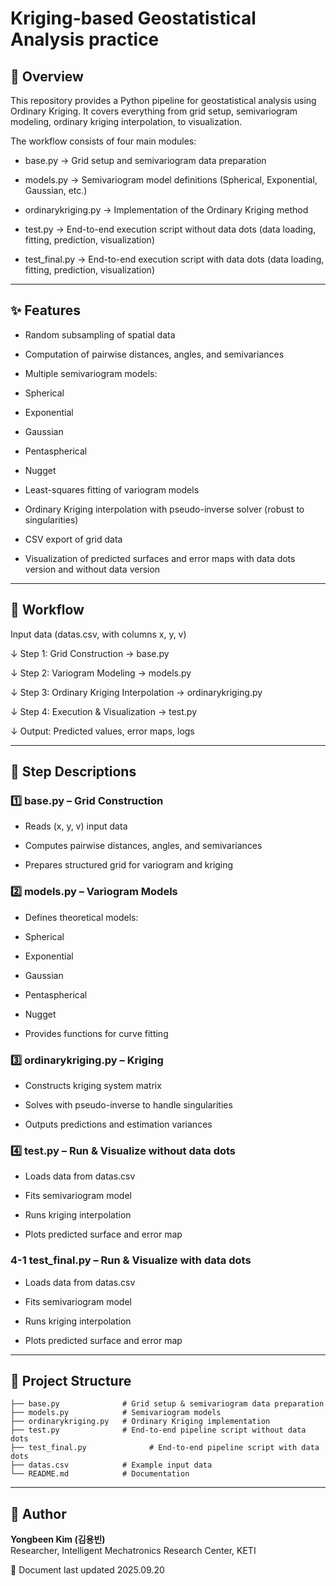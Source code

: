 # Kriging-based Geostatistical Analysis practice


## 📌 Overview
This repository provides a Python pipeline for geostatistical analysis using Ordinary Kriging.
It covers everything from grid setup, semivariogram modeling, ordinary kriging interpolation, to visualization.

The workflow consists of four main modules:

- base.py → Grid setup and semivariogram data preparation

- models.py → Semivariogram model definitions (Spherical, Exponential, Gaussian, etc.)

- ordinarykriging.py → Implementation of the Ordinary Kriging method

- test.py → End-to-end execution script without data dots (data loading, fitting, prediction, visualization)

- test_final.py → End-to-end execution script with data dots (data loading, fitting, prediction, visualization)

---

## ✨ Features

- Random subsampling of spatial data

- Computation of pairwise distances, angles, and semivariances

- Multiple semivariogram models:

- Spherical

- Exponential

- Gaussian

- Pentaspherical

- Nugget

- Least-squares fitting of variogram models

- Ordinary Kriging interpolation with pseudo-inverse solver (robust to singularities)

- CSV export of grid data

- Visualization of predicted surfaces and error maps with data dots version and without data version

---

## 🔄 Workflow

Input data (datas.csv, with columns x, y, v)


↓ Step 1: Grid Construction → base.py


↓ Step 2: Variogram Modeling → models.py


↓ Step 3: Ordinary Kriging Interpolation → ordinarykriging.py


↓ Step 4: Execution & Visualization → test.py


↓ Output: Predicted values, error maps, logs


---

## 📝 Step Descriptions

### 1️⃣ base.py – Grid Construction

- Reads (x, y, v) input data

- Computes pairwise distances, angles, and semivariances

- Prepares structured grid for variogram and kriging

### 2️⃣ models.py – Variogram Models

- Defines theoretical models:

- Spherical

- Exponential

- Gaussian

- Pentaspherical

- Nugget

- Provides functions for curve fitting

### 3️⃣ ordinarykriging.py – Kriging

- Constructs kriging system matrix

- Solves with pseudo-inverse to handle singularities

- Outputs predictions and estimation variances

### 4️⃣ test.py – Run & Visualize without data dots

- Loads data from datas.csv

- Fits semivariogram model

- Runs kriging interpolation

- Plots predicted surface and error map

### 4️-1 test_final.py – Run & Visualize with data dots

- Loads data from datas.csv

- Fits semivariogram model

- Runs kriging interpolation

- Plots predicted surface and error map


---
## 📂 Project Structure
```
├── base.py              # Grid setup & semivariogram data preparation
├── models.py            # Semivariogram models
├── ordinarykriging.py   # Ordinary Kriging implementation
├── test.py              # End-to-end pipeline script without data dots
├── test_final.py              # End-to-end pipeline script with data dots
├── datas.csv            # Example input data
└── README.md            # Documentation
```
---


## 👤 Author
**Yongbeen Kim (김용빈)**  
Researcher, Intelligent Mechatronics Research Center, KETI


📅 Document last updated 2025.09.20

